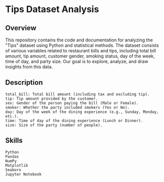 # Tips Dataset Analysis
## Overview
This repository contains the code and documentation for analyzing the "Tips" dataset using Python and statistical methods. The dataset consists of various variables related to restaurant bills and tips, including total bill amount, tip amount, customer gender, smoking status, day of the week, time of day, and party size. Our goal is to explore, analyze, and draw insights from this data.
## Description
```
total_bill: Total bill amount (including tax and excluding tip).
tip: Tip amount provided by the customer.
sex: Gender of the person paying the bill (Male or Female).
smoker: Whether the party included smokers (Yes or No).
day: Day of the week of the dining experience (e.g., Sunday, Monday, etc.).
time: Time of day of the dining experience (Lunch or Dinner).
size: Size of the party (number of people).
```
## Skills 
```
Python
Pandas
NumPy
Matplotlib
Seaborn
Jupyter Notebook
```

